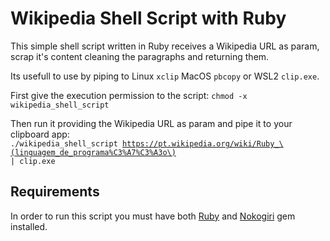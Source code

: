 # Wikipedia Shell Script with Ruby

This simple shell script written in Ruby receives a Wikipedia URL as param, scrap it's content cleaning the paragraphs and returning them.

Its usefull to use by piping to Linux <code>xclip</code> MacOS <code>pbcopy</code> or WSL2 <code>clip.exe</code>.

First give the execution permission to the script: <code>chmod -x wikipedia_shell_script</code>

Then run it providing the Wikipedia URL as param and pipe it to your clipboard app:  
<code>./wikipedia_shell_script https://pt.wikipedia.org/wiki/Ruby_\(linguagem_de_programa%C3%A7%C3%A3o\) | clip.exe</code>

## Requirements

In order to run this script you must have both [Ruby](https://www.ruby-lang.org/pt/) and [Nokogiri](https://nokogiri.org/) gem installed.
